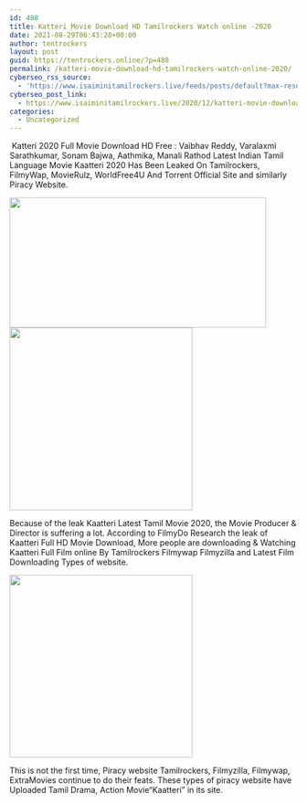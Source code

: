 ```yaml
---
id: 488
title: Katteri Movie Download HD Tamilrockers Watch online -2020
date: 2021-08-29T06:43:28+00:00
author: tentrockers
layout: post
guid: https://tentrockers.online/?p=488
permalink: /katteri-movie-download-hd-tamilrockers-watch-online-2020/
cyberseo_rss_source:
  - 'https://www.isaiminitamilrockers.live/feeds/posts/default?max-results=150&start-index=151'
cyberseo_post_link:
  - https://www.isaiminitamilrockers.live/2020/12/katteri-movie-download-hd-tamilrockers.html
categories:
  - Uncategorized
---
```

<meta content="&nbsp;Katteri 2020 Full Movie Download HD Free : Vaibhav Reddy, Varalaxmi Sarathkumar, Sonam Bajwa, Aathmika, Manali Rathod Latest Indian Tamil L..." name="twitter:description" />

  


<center>
</center>

&nbsp;Katteri 2020 Full Movie Download HD Free : Vaibhav Reddy, Varalaxmi Sarathkumar, Sonam Bajwa, Aathmika, Manali Rathod Latest Indian Tamil Language Movie Kaatteri 2020 Has Been Leaked On Tamilrockers, FilmyWap, MovieRulz, WorldFree4U And Torrent Official Site and similarly Piracy Website.<ins data-width="0" data-height="0" class="p85d33ea497" data-domain="//aaaaaco.com" data-affquery="/f5ff9bfd5d/85d33ea497/?placementName=default"></ins>

<div class="separator">
  <a href="https://1.bp.blogspot.com/-0w1QiaYK5w4/X-BZDTfUrlI/AAAAAAAAAFY/TwgZrCSsrxsgImXN2fb9ulaB-y5udXXAgCLcBGAsYHQ/s1000/Katteri-Tamil-Movie-1000x600.jpg" imageanchor="1"><img loading="lazy" border="0" data-original-height="600" data-original-width="1000" height="228" src="https://1.bp.blogspot.com/-0w1QiaYK5w4/X-BZDTfUrlI/AAAAAAAAAFY/TwgZrCSsrxsgImXN2fb9ulaB-y5udXXAgCLcBGAsYHQ/w449-h228/Katteri-Tamil-Movie-1000x600.jpg" width="449" /></a>
</div>



<div class="separator">
  <a href="https://aaaaaco.com/b7e8e06d99/fc8b940e04/?placementName=default" imageanchor="1" target="_blank" rel="noopener"><img border="0" data-original-height="166" data-original-width="800" src="https://1.bp.blogspot.com/-WWDQu47WQOU/X-BZKVqfiLI/AAAAAAAAAFc/FrRY4xJX2tQAUUFhc1xr217GwOptoQSdgCLcBGAsYHQ/s320/unnamed.gif" width="320" /></a>
</div>

Because of the leak Kaatteri Latest Tamil Movie 2020, the Movie Producer & Director is suffering a lot. According to FilmyDo Research the leak of Kaatteri Full HD Movie Download, More people are downloading & Watching Kaatteri Full Film online By Tamilrockers Filmywap Filmyzilla and Latest Film Downloading Types of website.<ins data-width="0" data-height="0" class="p85d33ea497" data-domain="//aaaaaco.com" data-affquery="/f5ff9bfd5d/85d33ea497/?placementName=default"></ins>

<div class="separator">
  <a href="https://aaaaaco.com/b7e8e06d99/fc8b940e04/?placementName=default" imageanchor="1" target="_blank" rel="noopener"><img border="0" data-original-height="166" data-original-width="800" src="https://1.bp.blogspot.com/-womjnideZeM/X-BZQoYhm6I/AAAAAAAAAFg/XG9_dac6JwM-evA1dIW1CowqqAwVvaD4wCLcBGAsYHQ/s320/unnamed.gif" width="320" /></a>
</div>

<ins data-width="0" data-height="0" class="p85d33ea497" data-domain="//aaaaaco.com" data-affquery="/f5ff9bfd5d/85d33ea497/?placementName=default"></ins>

This is not the first time, Piracy website Tamilrockers, Filmyzilla, Filmywap, ExtraMovies continue to do their feats. These types of piracy website have Uploaded Tamil Drama, Action Movie“Kaatteri” in its site.<ins data-width="0" data-height="0" class="p85d33ea497" data-domain="//aaaaaco.com" data-affquery="/f5ff9bfd5d/85d33ea497/?placementName=default"></ins>

<center>
</center>